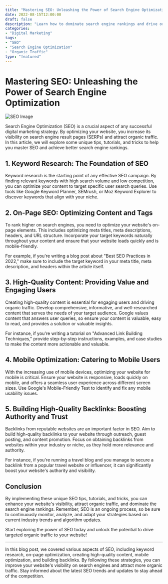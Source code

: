 ```yaml
--- 
title: "Mastering SEO: Unleashing the Power of Search Engine Optimization"
date: 2022-08-15T12:00:00
draft: false
description: "Learn how to dominate search engine rankings and drive organic traffic to your website using proven SEO strategies."
categories:
- "Digital Marketing"
tags:
- "SEO"
- "Search Engine Optimization"
- "Organic Traffic"
type: "featured"
---
```


# Mastering SEO: Unleashing the Power of Search Engine Optimization

![SEO Image](https://example.com/seo_image.jpg)

Search Engine Optimization (SEO) is a crucial aspect of any successful digital marketing strategy. By optimizing your website, you increase its visibility on search engine result pages (SERPs) and attract organic traffic. In this article, we will explore some unique tips, tutorials, and tricks to help you master SEO and achieve better search engine rankings.

## 1. Keyword Research: The Foundation of SEO

Keyword research is the starting point of any effective SEO campaign. By finding relevant keywords with high search volume and low competition, you can optimize your content to target specific user search queries. Use tools like Google Keyword Planner, SEMrush, or Moz Keyword Explorer to discover keywords that align with your niche.

## 2. On-Page SEO: Optimizing Content and Tags

To rank higher on search engines, you need to optimize your website's on-page elements. This includes optimizing meta titles, meta descriptions, headers, and URL structure. Incorporate your target keywords naturally throughout your content and ensure that your website loads quickly and is mobile-friendly.

For example, if you're writing a blog post about "Best SEO Practices in 2022," make sure to include the target keyword in your meta title, meta description, and headers within the article itself.

## 3. High-Quality Content: Providing Value and Engaging Users

Creating high-quality content is essential for engaging users and driving organic traffic. Develop comprehensive, informative, and well-researched content that serves the needs of your target audience. Google values content that answers user queries, so ensure your content is valuable, easy to read, and provides a solution or valuable insights.

For instance, if you're writing a tutorial on "Advanced Link Building Techniques," provide step-by-step instructions, examples, and case studies to make the content more actionable and valuable.

## 4. Mobile Optimization: Catering to Mobile Users

With the increasing use of mobile devices, optimizing your website for mobile is critical. Ensure your website is responsive, loads quickly on mobile, and offers a seamless user experience across different screen sizes. Use Google's Mobile-Friendly Test to identify and fix any mobile usability issues.

## 5. Building High-Quality Backlinks: Boosting Authority and Trust

Backlinks from reputable websites are an important factor in SEO. Aim to build high-quality backlinks to your website through outreach, guest posting, and content promotion. Focus on obtaining backlinks from websites within your industry or niche, as they hold more relevance and authority.

For instance, if you're running a travel blog and you manage to secure a backlink from a popular travel website or influencer, it can significantly boost your website's authority and visibility.

## Conclusion

By implementing these unique SEO tips, tutorials, and tricks, you can enhance your website's visibility, attract organic traffic, and dominate the search engine rankings. Remember, SEO is an ongoing process, so be sure to continuously monitor, analyze, and adapt your strategies based on current industry trends and algorithm updates.

Start exploring the power of SEO today and unlock the potential to drive targeted organic traffic to your website!

---

In this blog post, we covered various aspects of SEO, including keyword research, on-page optimization, creating high-quality content, mobile optimization, and building backlinks. By following these strategies, you can improve your website's visibility on search engines and attract more organic traffic. Stay informed about the latest SEO trends and updates to stay ahead of the competition.
